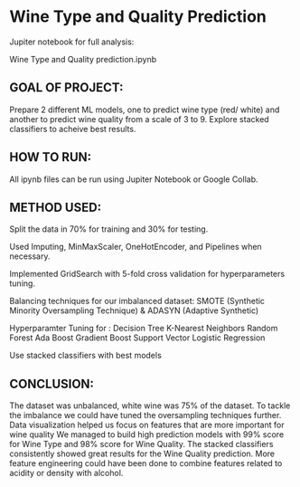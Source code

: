 # Wine Type and Quality Prediction

Jupiter notebook for full analysis:

Wine Type and Quality prediction.ipynb



## GOAL OF PROJECT:
Prepare 2 different ML models, one to predict wine type (red/ white) and another to predict wine quality from a scale of 3 to 9. 
Explore stacked classifiers to acheive best results.


## HOW TO RUN:
All ipynb files can be run using Jupiter Notebook or Google Collab.

## METHOD USED:
Split the data in 70% for training and 30% for testing.

Used Imputing, MinMaxScaler, OneHotEncoder, and Pipelines when necessary.

Implemented GridSearch with 5-fold cross validation for hyperparameters tuning.

Balancing techniques for our imbalanced dataset: SMOTE (Synthetic Minority Oversampling Technique) & ADASYN (Adaptive Synthetic)

Hyperparamter Tuning for :
Decision Tree
K-Nearest Neighbors
Random Forest
Ada Boost
Gradient Boost
Support Vector
Logistic Regression

Use stacked classifiers with best models

## CONCLUSION:
The dataset was unbalanced, white wine was 75% of the dataset.
To tackle the imbalance we could have tuned the oversampling techniques further.
Data visualization helped us focus on features that are more important for wine quality
We managed to build high prediction models with 99% score for Wine Type and 98% score for Wine Quality.
The stacked classifiers consistently showed great results for the Wine Quality prediction.
More feature engineering could have been done to combine features related to acidity or density with alcohol.



